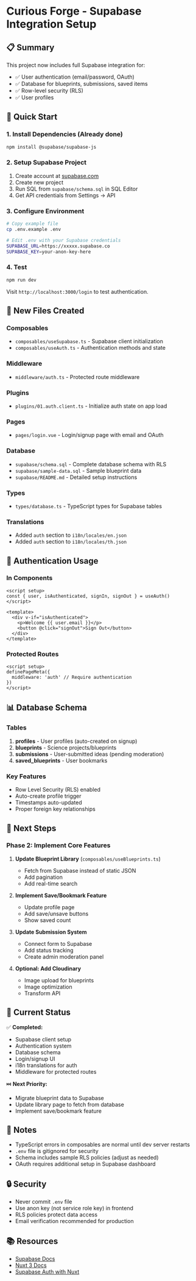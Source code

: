 # Curious Forge - Supabase Integration Setup

## 📋 Summary

This project now includes full Supabase integration for:
- ✅ User authentication (email/password, OAuth)
- ✅ Database for blueprints, submissions, saved items
- ✅ Row-level security (RLS)
- ✅ User profiles

## 🚀 Quick Start

### 1. Install Dependencies (Already done)
```bash
npm install @supabase/supabase-js
```

### 2. Setup Supabase Project
1. Create account at [supabase.com](https://supabase.com)
2. Create new project
3. Run SQL from `supabase/schema.sql` in SQL Editor
4. Get API credentials from Settings → API

### 3. Configure Environment
```bash
# Copy example file
cp .env.example .env

# Edit .env with your Supabase credentials
SUPABASE_URL=https://xxxxx.supabase.co
SUPABASE_KEY=your-anon-key-here
```

### 4. Test
```bash
npm run dev
```
Visit `http://localhost:3000/login` to test authentication.

## 📁 New Files Created

### Composables
- `composables/useSupabase.ts` - Supabase client initialization
- `composables/useAuth.ts` - Authentication methods and state

### Middleware
- `middleware/auth.ts` - Protected route middleware

### Plugins
- `plugins/01.auth.client.ts` - Initialize auth state on app load

### Pages
- `pages/login.vue` - Login/signup page with email and OAuth

### Database
- `supabase/schema.sql` - Complete database schema with RLS
- `supabase/sample-data.sql` - Sample blueprint data
- `supabase/README.md` - Detailed setup instructions

### Types
- `types/database.ts` - TypeScript types for Supabase tables

### Translations
- Added `auth` section to `i18n/locales/en.json`
- Added `auth` section to `i18n/locales/th.json`

## 🔐 Authentication Usage

### In Components
```vue
<script setup>
const { user, isAuthenticated, signIn, signOut } = useAuth()
</script>

<template>
  <div v-if="isAuthenticated">
    <p>Welcome {{ user.email }}</p>
    <button @click="signOut">Sign Out</button>
  </div>
</template>
```

### Protected Routes
```vue
<script setup>
definePageMeta({
  middleware: 'auth' // Require authentication
})
</script>
```

## 📊 Database Schema

### Tables
1. **profiles** - User profiles (auto-created on signup)
2. **blueprints** - Science projects/blueprints
3. **submissions** - User-submitted ideas (pending moderation)
4. **saved_blueprints** - User bookmarks

### Key Features
- Row Level Security (RLS) enabled
- Auto-create profile trigger
- Timestamps auto-updated
- Proper foreign key relationships

## 🔄 Next Steps

### Phase 2: Implement Core Features

1. **Update Blueprint Library** (`composables/useBlueprints.ts`)
   - Fetch from Supabase instead of static JSON
   - Add pagination
   - Add real-time search

2. **Implement Save/Bookmark Feature**
   - Update profile page
   - Add save/unsave buttons
   - Show saved count

3. **Update Submission System**
   - Connect form to Supabase
   - Add status tracking
   - Create admin moderation panel

4. **Optional: Add Cloudinary**
   - Image upload for blueprints
   - Image optimization
   - Transform API

## 🎯 Current Status

✅ **Completed:**
- Supabase client setup
- Authentication system
- Database schema
- Login/signup UI
- i18n translations for auth
- Middleware for protected routes

⏭️ **Next Priority:**
- Migrate blueprint data to Supabase
- Update library page to fetch from database
- Implement save/bookmark feature

## 📝 Notes

- TypeScript errors in composables are normal until dev server restarts
- `.env` file is gitignored for security
- Schema includes sample RLS policies (adjust as needed)
- OAuth requires additional setup in Supabase dashboard

## 🔒 Security

- Never commit `.env` file
- Use anon key (not service role key) in frontend
- RLS policies protect data access
- Email verification recommended for production

## 📚 Resources

- [Supabase Docs](https://supabase.com/docs)
- [Nuxt 3 Docs](https://nuxt.com)
- [Supabase Auth with Nuxt](https://supabase.com/docs/guides/getting-started/tutorials/with-nuxt-3)
